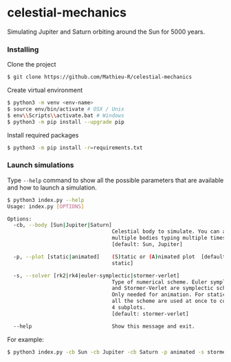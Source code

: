 # celestial-mechanics
Simulating Jupiter and Saturn orbiting around the Sun for 5000 years.

### Installing
Clone the project
```bash
$ git clone https://github.com/Mathieu-R/celestial-mechanics
```

Create virtual environment
```bash
$ python3 -m venv <env-name>
$ source env/bin/activate # OSX / Unix
$ env\\Scripts\\activate.bat # Windows
$ python3 -m pip install --upgrade pip
```

Install required packages
```bash
$ python3 -m pip install -r=requirements.txt
```

### Launch simulations    
Type `--help` command to show all the possible parameters that are available and how to launch a simulation.

```bash
$ python3 index.py --help
Usage: index.py [OPTIONS]

Options:
  -cb, --body [Sun|Jupiter|Saturn]
                                  Celestial body to simulate. You can add
                                  multiple bodies typing multiple times -cb
                                  [default: Sun, Jupiter]

  -p, --plot [static|animated]    (S)tatic or (A)nimated plot  [default:
                                  static]

  -s, --solver [rk2|rk4|euler-symplectic|stormer-verlet]
                                  Type of numerical scheme. Euler symplectic
                                  and Stormer-Verlet are symplectic schemes.
                                  Only needed for animation. For static plot, 
                                  all the scheme are used at once to compute 
                                  4 subplots.
                                  [default: stormer-verlet]

  --help                          Show this message and exit.
```

For example: 
```bash
$ python3 index.py -cb Sun -cb Jupiter -cb Saturn -p animated -s stormer-verlet
```
